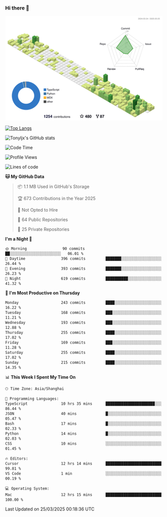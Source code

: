 ### Hi there 👋

![](./profile-3d-contrib/profile-green-animate.svg)

 

[![Top Langs](https://github-readme-stats.vercel.app/api/top-langs/?username=tonyljx)](https://github.com/anuraghazra/github-readme-stats)

![Tonyljx's GitHub stats](https://github-readme-stats.vercel.app/api?username=tonyljx&theme=default&show_icons=true)

 

<!--START_SECTION:waka-->
![Code Time](http://img.shields.io/badge/Code%20Time-1%2C234%20hrs%2028%20mins-blue)

![Profile Views](http://img.shields.io/badge/Profile%20Views-14-blue)

![Lines of code](https://img.shields.io/badge/From%20Hello%20World%20I%27ve%20Written-948.7%20thousand%20lines%20of%20code-blue)

**🐱 My GitHub Data** 

> 📦 1.1 MB Used in GitHub's Storage 
 > 
> 🏆 673 Contributions in the Year 2025
 > 
> 🚫 Not Opted to Hire
 > 
> 📜 64 Public Repositories 
 > 
> 🔑 25 Private Repositories 
 > 
**I'm a Night 🦉** 

```text
🌞 Morning                90 commits          ██░░░░░░░░░░░░░░░░░░░░░░░   06.01 % 
🌆 Daytime                396 commits         ███████░░░░░░░░░░░░░░░░░░   26.44 % 
🌃 Evening                393 commits         ███████░░░░░░░░░░░░░░░░░░   26.23 % 
🌙 Night                  619 commits         ██████████░░░░░░░░░░░░░░░   41.32 % 
```
📅 **I'm Most Productive on Thursday** 

```text
Monday                   243 commits         ████░░░░░░░░░░░░░░░░░░░░░   16.22 % 
Tuesday                  168 commits         ███░░░░░░░░░░░░░░░░░░░░░░   11.21 % 
Wednesday                193 commits         ███░░░░░░░░░░░░░░░░░░░░░░   12.88 % 
Thursday                 255 commits         ████░░░░░░░░░░░░░░░░░░░░░   17.02 % 
Friday                   169 commits         ███░░░░░░░░░░░░░░░░░░░░░░   11.28 % 
Saturday                 255 commits         ████░░░░░░░░░░░░░░░░░░░░░   17.02 % 
Sunday                   215 commits         ████░░░░░░░░░░░░░░░░░░░░░   14.35 % 
```


📊 **This Week I Spent My Time On** 

```text
🕑︎ Time Zone: Asia/Shanghai

💬 Programming Languages: 
TypeScript               10 hrs 35 mins      ██████████████████████░░░   86.44 % 
JSON                     40 mins             █░░░░░░░░░░░░░░░░░░░░░░░░   05.47 % 
Bash                     17 mins             █░░░░░░░░░░░░░░░░░░░░░░░░   02.33 % 
Python                   14 mins             █░░░░░░░░░░░░░░░░░░░░░░░░   02.03 % 
CSS                      10 mins             ░░░░░░░░░░░░░░░░░░░░░░░░░   01.45 % 

🔥 Editors: 
Cursor                   12 hrs 14 mins      █████████████████████████   99.81 % 
VS Code                  1 min               ░░░░░░░░░░░░░░░░░░░░░░░░░   00.19 % 

💻 Operating System: 
Mac                      12 hrs 15 mins      █████████████████████████   100.00 % 
```


 Last Updated on 25/03/2025 00:18:36 UTC
<!--END_SECTION:waka-->

